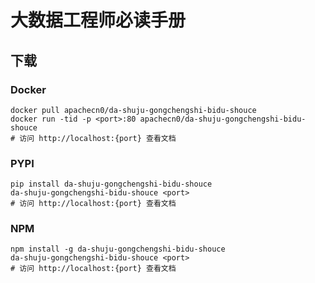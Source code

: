 # 大数据工程师必读手册

## 下载

### Docker

```
docker pull apachecn0/da-shuju-gongchengshi-bidu-shouce
docker run -tid -p <port>:80 apachecn0/da-shuju-gongchengshi-bidu-shouce
# 访问 http://localhost:{port} 查看文档
```

### PYPI

```
pip install da-shuju-gongchengshi-bidu-shouce
da-shuju-gongchengshi-bidu-shouce <port>
# 访问 http://localhost:{port} 查看文档
```

### NPM

```
npm install -g da-shuju-gongchengshi-bidu-shouce
da-shuju-gongchengshi-bidu-shouce <port>
# 访问 http://localhost:{port} 查看文档
```